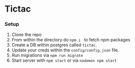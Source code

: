 # Tictac


### Setup
1. Clone the repo
1. From within the directory do `npm i ` to fetch npm packages
1. Create a DB within postgres called `tictac`.
1. Update your creds within the `config/config.json` file.
1. Run migrations via `npm run migrate`
1. Start server with `npm start` or via `nodemon npm start`
